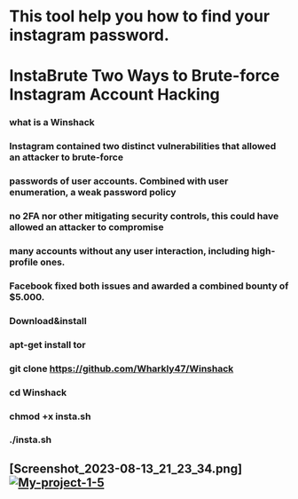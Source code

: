 # This tool help you how to find your instagram password.
# InstaBrute Two Ways to Brute-force Instagram Account Hacking

### what is a Winshack

### Instagram contained two distinct vulnerabilities that allowed an attacker to brute-force
### passwords of user accounts. Combined with user enumeration, a weak password policy
### no 2FA nor other mitigating security controls, this could have allowed an attacker to compromise 
### many accounts without any user interaction, including high-profile ones. 
### Facebook fixed both issues and awarded a combined bounty of $5.000.


### Download&install

### apt-get install tor

### git clone https://github.com/Wharkly47/Winshack

### cd Winshack

### chmod +x insta.sh

### ./insta.sh

## [Screenshot_2023-08-13_21_23_34.png]<a href="https://ibb.co/LnrS5tT"><img src="https://i.ibb.co/YpX2Zk5/My-project-1-5.jpg" alt="My-project-1-5" border="0"></a>

